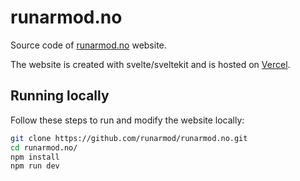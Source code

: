 # runarmod.no

Source code of [runarmod.no](https://www.runarmod.no) website.

The website is created with svelte/sveltekit and is hosted on [Vercel](https://vercel.com/).

## Running locally

Follow these steps to run and modify the website locally:

```bash
git clone https://github.com/runarmod/runarmod.no.git
cd runarmod.no/
npm install
npm run dev
```
